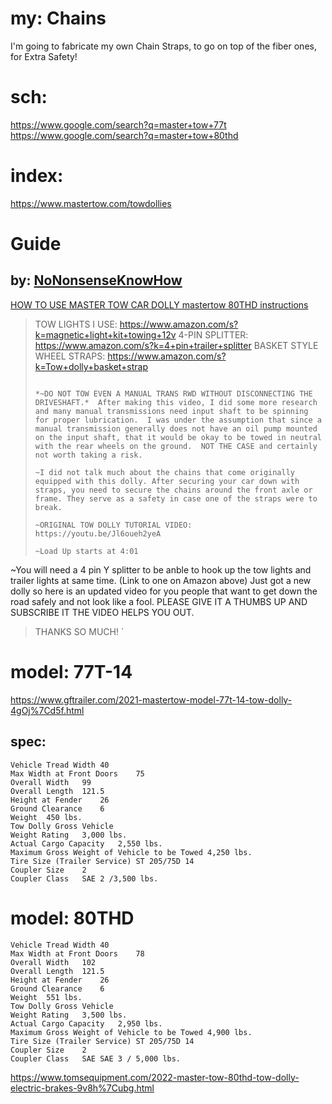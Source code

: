 # my: Chains
I'm going to fabricate my own Chain Straps, to go on top of the fiber ones, for Extra Safety!

# sch:
https://www.google.com/search?q=master+tow+77t
https://www.google.com/search?q=master+tow+80thd

# index:
https://www.mastertow.com/towdollies

# Guide
## by: [NoNonsenseKnowHow](https://www.youtube.com/channel/UCYAcr-u-BLGIrtUImT2_Elw)
[HOW TO USE MASTER TOW CAR DOLLY mastertow 80THD instructions](https://youtu.be/ZywmnAeEc4E)

>TOW LIGHTS I USE: https://www.amazon.com/s?k=magnetic+light+kit+towing+12v
>4-PIN SPLITTER: https://www.amazon.com/s?k=4+pin+trailer+splitter
>BASKET STYLE WHEEL STRAPS: https://www.amazon.com/s?k=Tow+dolly+basket+strap
>
>~~~NOTES~~~
>
>*~DO NOT TOW EVEN A MANUAL TRANS RWD WITHOUT DISCONNECTING THE DRIVESHAFT.*  After making this video, I did some more research and many manual transmissions need input shaft to be spinning for proper lubrication.  I was under the assumption that since a manual transmission generally does not have an oil pump mounted on the input shaft, that it would be okay to be towed in neutral with the rear wheels on the ground.  NOT THE CASE and certainly not worth taking a risk.
>
>~I did not talk much about the chains that come originally equipped with this dolly. After securing your car down with straps, you need to secure the chains around the front axle or frame. They serve as a safety in case one of the straps were to break.
>
>~ORIGINAL TOW DOLLY TUTORIAL VIDEO:
>https://youtu.be/Jl6oueh2yeA
>
>~Load Up starts at 4:01
>
~You will need a 4 pin Y splitter to be anble to hook up the tow lights and trailer lights at same time. (Link to one on Amazon above)
Just got a new dolly so here is an updated video for you people that want to get down the road safely and not look like a fool.  PLEASE GIVE IT A THUMBS UP AND SUBSCRIBE IT THE VIDEO HELPS YOU OUT.
>
>THANKS SO MUCH! `


# model: 77T-14
https://www.gftrailer.com/2021-mastertow-model-77t-14-tow-dolly-4gOj%7Cd5f.html

## spec:
```Model 77T
Vehicle Tread Width	40
Max Width at Front Doors	75
Overall Width	99
Overall Length	121.5
Height at Fender	26
Ground Clearance	6
Weight	450 lbs.
Tow Dolly Gross Vehicle
Weight Rating	3,000 lbs.
Actual Cargo Capacity	2,550 lbs.
Maximum Gross Weight of Vehicle to be Towed	4,250 lbs.
Tire Size (Trailer Service)	ST 205/75D 14
Coupler Size	2
Coupler Class	SAE 2 /3,500 lbs.
```
# model: 80THD
```Model 80THD
Vehicle Tread Width	40
Max Width at Front Doors	78
Overall Width	102
Overall Length	121.5
Height at Fender	26
Ground Clearance	6
Weight	551 lbs.
Tow Dolly Gross Vehicle
Weight Rating	3,500 lbs.
Actual Cargo Capacity	2,950 lbs.
Maximum Gross Weight of Vehicle to be Towed	4,900 lbs.
Tire Size (Trailer Service)	ST 205/75D 14
Coupler Size	2
Coupler Class	SAE SAE 3 / 5,000 lbs.
```
https://www.tomsequipment.com/2022-master-tow-80thd-tow-dolly-electric-brakes-9v8h%7Cubg.html
